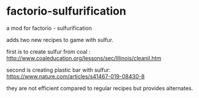 # factorio-sulfurification
a mod for factorio - sulfurification

adds two new recipes to game with sulfur.

first is to create sulfur from coal : http://www.coaleducation.org/lessons/sec/Illinois/cleanil.htm

second is creating plastic bar with sulfur: https://www.nature.com/articles/s41467-019-08430-8

they are not efficient compared to regular recipes but provides alternates.
